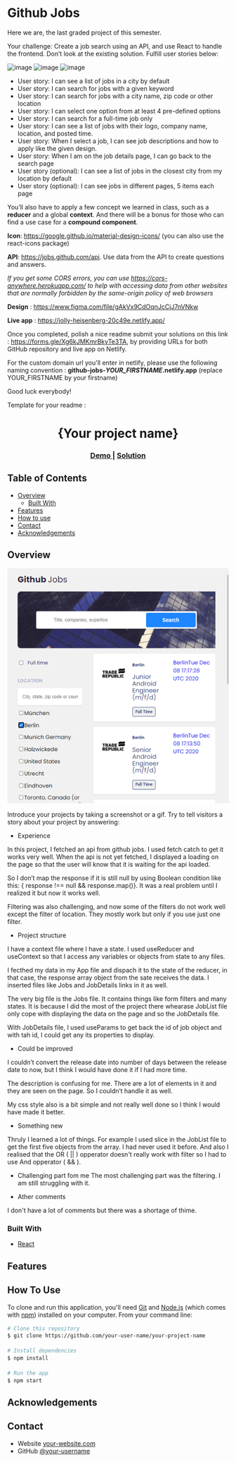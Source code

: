 # Github Jobs

Here we are, the last graded project of this semester.

Your challenge: Create a job search using an API, and use React to handle the frontend. Don’t look at the existing solution. Fulfill user stories below:

![image](./assets/1.png)
![image](./assets/2.png)
![image](./assets/3.png)

- User story: I can see a list of jobs in a city by default
- User story: I can search for jobs with a given keyword
- User story: I can search for jobs with a city name, zip code or other location
- User story: I can select one option from at least 4 pre-defined options
- User story: I can search for a full-time job only
- User story: I can see a list of jobs with their logo, company name, location, and posted time.
- User story: When I select a job, I can see job descriptions and how to apply like the given design.
- User story: When I am on the job details page, I can go back to the search page
- User story (optional): I can see a list of jobs in the closest city from my location by default
- User story (optional): I can see jobs in different pages, 5 items each page

You’ll also have to apply a few concept we learned in class, such as a **reducer** and a global **context**. And there will be a bonus for those who can find a use case for a **compound component**.

**Icon**: https://google.github.io/material-design-icons/ (you can also use the react-icons package)

**API**: https://jobs.github.com/api. Use data from the API to create questions and answers.

*If you get some CORS errors, you can use https://cors-anywhere.herokuapp.com/ to help with accessing data from other websites that are normally forbidden by the same-origin policy of web browsers*

**Design** : https://www.figma.com/file/gAkVx9CdOqnJcCjJ7nVNkw

**Live app** : https://jolly-heisenberg-20c49e.netlify.app/

Once you completed, polish a nice readme submit your solutions on this link : https://forms.gle/Xg6kJMKmrBkyTe3TA, by providing URLs for both GitHub repository and live app on Netlify.

For the custom domain url you'll enter in netlify, please use the following naming convention : **github-jobs-_YOUR_FIRSTNAME_.netlify.app** (replace YOUR_FIRSTNAME by your firstname)

Good luck everybody!

Template for your readme :

<!-- Please update value in the {}  -->

<h1 align="center">{Your project name}</h1>

<div align="center">
  <h3>
    <a href="https://{your-demo-link.your-domain}">
      Demo
    </a>
    <span> | </span>
    <a href="https://{your-url-to-the-solution}">
      Solution
    </a>
  </h3>
</div>

<!-- TABLE OF CONTENTS -->

## Table of Contents

-   [Overview](#overview)
    -   [Built With](#built-with)
-   [Features](#features)
-   [How to use](#how-to-use)
-   [Contact](#contact)
-   [Acknowledgements](#acknowledgements)

<!-- OVERVIEW -->

## Overview

![screenshot](./demo.png)

Introduce your projects by taking a screenshot or a gif. Try to tell visitors a story about your project by answering:

-   Experience

In this project, I fetched an api from github jobs. I used fetch catch to get it works very well.
When the api is not yet fetched, I displayed a loading on the page so that the user will know that it is waiting for the api loaded.

So I don’t map the response if it is still null by using Boolean condition like this: { response !== null && response.map()}. It was a real problem until I realized it but now it works well.

Filtering was also challenging, and now some of the filters do not work well except the filter of location. They mostly work but only if you use just one filter.

- Project structure

I have a context file where I have a state. I used useReducer and useContext so that I access any variables or objects from state to any files.

I fecthed my data in my App file and dispach it to the state of the reducer, in that case, the response array object from the sate receives the data. I inserted files like Jobs and JobDetails links in it as well.

The very big file is the Jobs file.
It contains things like form filters and many states. It is because I did the most of the project there whearase JobList file only cope with displaying the data on the page and so the JobDetails file.

With JobDetails file, I used useParams to get back the id of job object and with tah id, I could get any its properties to display.


-   Could be improved

I couldn’t convert the release date into number of days between the release date to now, but I think I would have done it if I had more time.

The description is confusing for me. There are a lot of elements in it and they are seen on the page. So I couldn’t handle it as well.

My css style also is a bit simple and not really well done so I think I would have made it better.

-   Something new

Thruly I learned a lot of things. For example I used slice in the JobList file to get the first five objects from the array. I had never used it before. And also I realised that the OR ( || ) opperator doesn't really work with filter so I had to use And opperator ( && ).

-   Challenging part fom me
The most challenging part was the filtering. I am still struggling with it.

-   Ather comments

I don't have a lot of comments but there was a shortage of thime.



### Built With

<!-- This section should list any major frameworks that you built your project using. Here are a few examples.-->

-   [React](https://reactjs.org/)

## Features

<!-- List the features of your application or follow the template. Don't share the figma file here :) -->

## How To Use

<!-- Example: -->

To clone and run this application, you'll need [Git](https://git-scm.com) and [Node.js](https://nodejs.org/en/download/) (which comes with [npm](http://npmjs.com)) installed on your computer. From your command line:

```bash
# Clone this repository
$ git clone https://github.com/your-user-name/your-project-name

# Install dependencies
$ npm install

# Run the app
$ npm start
```

## Acknowledgements

<!-- This section should list any articles or add-ons/plugins that helps you to complete the project. This is optional but it will help you in the future. For example: -->

## Contact

-   Website [your-website.com](https://{your-web-site-link})
-   GitHub [@your-username](https://{github.com/your-usermame})
